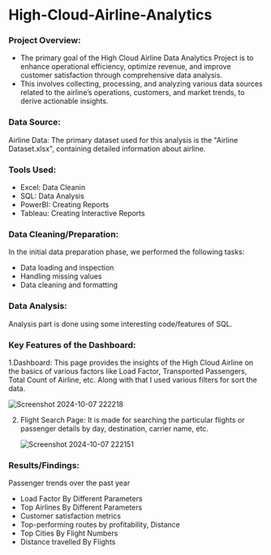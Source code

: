 # High-Cloud-Airline-Analytics
### Project Overview:
- The primary goal of the High Cloud Airline Data Analytics Project is to enhance operational efficiency, optimize revenue, and improve customer satisfaction through comprehensive data analysis.
- This involves collecting, processing, and analyzing various data sources related to the airline’s operations, customers, and market trends, to derive actionable insights.

### Data Source:
Airline Data: The primary dataset used for this analysis is the "Airline Dataset.xlsx", containing detailed information about airline.

### Tools Used:
- Excel: Data Cleanin
- SQL: Data Analysis
- PowerBI: Creating Reports
- Tableau: Creating Interactive Reports

### Data Cleaning/Preparation:
In the initial data preparation phase, we performed the following tasks:
- Data loading and inspection
- Handling missing values
- Data cleaning and formatting

### Data Analysis:
Analysis part is done using some interesting code/features of SQL.

### Key Features of the Dashboard:
1.Dashboard: This page provides the insights of the High Cloud Airline on the basics of various factors like Load Factor, Transported Passengers, Total Count of Airline, etc.
Along with that I used various filters for sort the data. 

![Screenshot 2024-10-07 222218](https://github.com/user-attachments/assets/06376b00-b878-4eb1-91f8-353e6190f4b3)

2. Flight Search Page: It is made for searching the particular flights or passenger details by day, destination, carrier name, etc.
   
   ![Screenshot 2024-10-07 222151](https://github.com/user-attachments/assets/2d5a59a5-7455-4e76-a5f8-6be24370c972)

### Results/Findings:
Passenger trends over the past year
- Load Factor By Different Parameters
- Top Airlines By Different Parameters
- Customer satisfaction metrics
- Top-performing routes by profitability, Distance
- Top Cities By Flight Numbers
- Distance travelled By Flights
